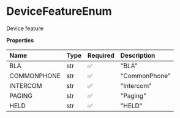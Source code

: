 # DeviceFeatureEnum

Device feature

**Properties**

| Name        | Type | Required | Description   |
| :---------- | :--- | :------- | :------------ |
| BLA         | str  | ✅       | "BLA"         |
| COMMONPHONE | str  | ✅       | "CommonPhone" |
| INTERCOM    | str  | ✅       | "Intercom"    |
| PAGING      | str  | ✅       | "Paging"      |
| HELD        | str  | ✅       | "HELD"        |

<!-- This file was generated by liblab | https://liblab.com/ -->
